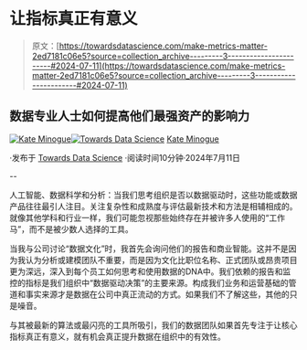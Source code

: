 # 让指标真正有意义

> 原文：[https://towardsdatascience.com/make-metrics-matter-2ed7181c06e5?source=collection_archive---------3-----------------------#2024-07-11](https://towardsdatascience.com/make-metrics-matter-2ed7181c06e5?source=collection_archive---------3-----------------------#2024-07-11)

## 数据专业人士如何提高他们最强资产的影响力

[](https://medium.com/@kminoguem?source=post_page---byline--2ed7181c06e5--------------------------------)[![Kate Minogue](../Images/645fa3837c37e5cbf1e6c3fc3244698e.png)](https://medium.com/@kminoguem?source=post_page---byline--2ed7181c06e5--------------------------------)[](https://towardsdatascience.com/?source=post_page---byline--2ed7181c06e5--------------------------------)[![Towards Data Science](../Images/a6ff2676ffcc0c7aad8aaf1d79379785.png)](https://towardsdatascience.com/?source=post_page---byline--2ed7181c06e5--------------------------------) [Kate Minogue](https://medium.com/@kminoguem?source=post_page---byline--2ed7181c06e5--------------------------------)

·发布于 [Towards Data Science](https://towardsdatascience.com/?source=post_page---byline--2ed7181c06e5--------------------------------) ·阅读时间10分钟·2024年7月11日

--

人工智能、数据科学和分析：当我们思考组织是否以数据驱动时，这些功能或数据产品往往最引人注目。关注复杂性和成熟度与评估最新技术和方法是相辅相成的。就像其他学科和行业一样，我们可能忽视那些始终存在并被许多人使用的“工作马”，而不是被少数人选择的工具。

当我与公司讨论“数据文化”时，我首先会询问他们的报告和商业智能。这并不是因为我认为分析或建模团队不重要，而是因为文化比职位名称、正式团队或昂贵项目更为深远，深入到每个员工如何思考和使用数据的DNA中。我们依赖的报告和监控的指标是我们组织中“数据驱动决策”的主要来源。构成我们业务和运营基础的管道和事实来源才是数据在公司中真正流动的方式。如果我们不了解这些，其他的只是噪音。

与其被最新的算法或最闪亮的工具所吸引，我们的数据团队如果首先专注于让核心指标真正有意义，就有机会真正提升数据在组织中的有效性。
